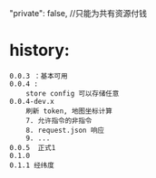 "private": false, //只能为共有资源付钱

# history:

```
0.0.3 ：基本可用
0.0.4 :
    store config 可以存储任意
0.0.4-dev.x
    刷新 token, 地图坐标计算
    7. 允许指令的非指令
    8. request.json 响应
    9. ...
0.0.5  正式1
0.1.0
0.1.1 经纬度
```

